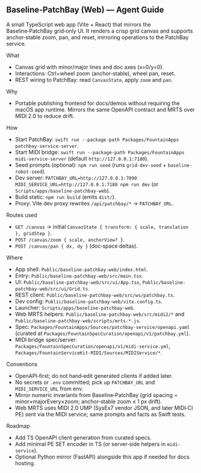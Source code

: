 ## Baseline‑PatchBay (Web) — Agent Guide

A small TypeScript web app (Vite + React) that mirrors the Baseline‑PatchBay grid‑only UI. It renders a crisp grid canvas and supports anchor‑stable zoom, pan, and reset, mirroring operations to the PatchBay service.

What
- Canvas grid with minor/major lines and doc axes (x=0/y=0).
- Interactions: Ctrl+wheel zoom (anchor‑stable), wheel pan, reset.
- REST wiring to PatchBay: read `CanvasState`, apply `zoom` and `pan`.

Why
- Portable publishing frontend for docs/demos without requiring the macOS app runtime. Mirrors the same OpenAPI contract and MRTS over MIDI 2.0 to reduce drift.

How
- Start PatchBay: `swift run --package-path Packages/FountainApps patchbay-service-server`.
- Start MIDI bridge: `swift run --package-path Packages/FountainApps midi-service-server` (default `http://127.0.0.1:7180`).
- Seed prompts (optional): `npm run seed` (runs `grid-dev-seed` + `baseline-robot-seed`).
- Dev server: `PATCHBAY_URL=http://127.0.0.1:7090 MIDI_SERVICE_URL=http://127.0.0.1:7180 npm run dev` (or `Scripts/apps/baseline-patchbay-web`).
- Build static: `npm run build` (emits `dist/`).
- Proxy: Vite dev proxy rewrites `/api/patchbay/*` → `PATCHBAY_URL`.

Routes used
- `GET /canvas` → initial `CanvasState { transform: { scale, translation }, gridStep }`.
- `POST /canvas/zoom { scale, anchorView? }`.
- `POST /canvas/pan { dx, dy }` (doc‑space deltas).

Where
- App shell: `Public/baseline-patchbay-web/index.html`.
- Entry: `Public/baseline-patchbay-web/src/main.tsx`.
- UI: `Public/baseline-patchbay-web/src/ui/App.tsx`, `Public/baseline-patchbay-web/src/ui/Grid.ts`.
- REST client: `Public/baseline-patchbay-web/src/ws/patchbay.ts`.
- Dev config: `Public/baseline-patchbay-web/vite.config.ts`.
- Launcher: `Scripts/apps/baseline-patchbay-web`.
- Web MRTS helpers: `Public/baseline-patchbay-web/src/midi2/*` and `Public/baseline-patchbay-web/scripts/mrts-*.js`.
- Spec: `Packages/FountainApps/Sources/patchbay-service/openapi.yaml` (curated at `Packages/FountainSpecCuration/openapi/v1/patchbay.yml`).
- MIDI bridge spec/server: `Packages/FountainSpecCuration/openapi/v1/midi-service.yml`, `Packages/FountainServiceKit-MIDI/Sources/MIDIService/*`.

Conventions
- OpenAPI‑first; do not hand‑edit generated clients if added later.
- No secrets or `.env` committed; pick up `PATCHBAY_URL` and `MIDI_SERVICE_URL` from env.
- Mirror numeric invariants from Baseline‑PatchBay (grid spacing = minor×majorEvery×zoom; anchor‑stable zoom ≤ 1 px drift).
- Web MRTS uses MIDI 2.0 UMP (SysEx7 vendor JSON, and later MIDI‑CI PE) sent via the MIDI service; same prompts and facts as Swift tests.

Roadmap
- Add TS OpenAPI client generation from curated specs.
- Add minimal PE SET encoder in TS (or server‑side helpers in `midi-service`).
- Optional Python mirror (FastAPI) alongside this app if needed for docs hosting.
